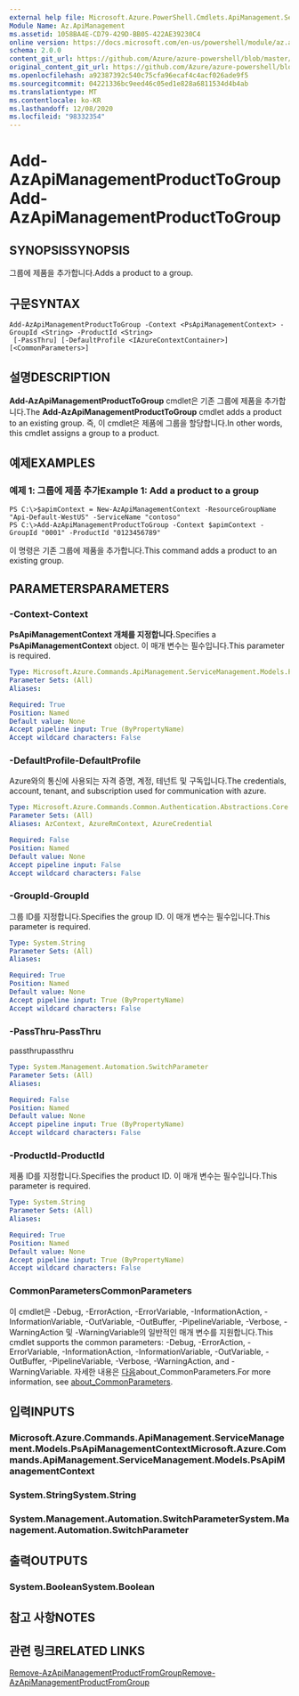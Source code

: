 ```yaml
---
external help file: Microsoft.Azure.PowerShell.Cmdlets.ApiManagement.ServiceManagement.dll-Help.xml
Module Name: Az.ApiManagement
ms.assetid: 1058BA4E-CD79-429D-BB05-422AE39230C4
online version: https://docs.microsoft.com/en-us/powershell/module/az.apimanagement/add-azapimanagementproducttogroup
schema: 2.0.0
content_git_url: https://github.com/Azure/azure-powershell/blob/master/src/ApiManagement/ApiManagement/help/Add-AzApiManagementProductToGroup.md
original_content_git_url: https://github.com/Azure/azure-powershell/blob/master/src/ApiManagement/ApiManagement/help/Add-AzApiManagementProductToGroup.md
ms.openlocfilehash: a92387392c540c75cfa96ecaf4c4acf026ade9f5
ms.sourcegitcommit: 04221336bc9eed46c05ed1e828a6811534d4b4ab
ms.translationtype: MT
ms.contentlocale: ko-KR
ms.lasthandoff: 12/08/2020
ms.locfileid: "98332354"
---
```

# <span data-ttu-id="beaa2-101">Add-AzApiManagementProductToGroup</span><span class="sxs-lookup"><span data-stu-id="beaa2-101">Add-AzApiManagementProductToGroup</span></span>

## <span data-ttu-id="beaa2-102">SYNOPSIS</span><span class="sxs-lookup"><span data-stu-id="beaa2-102">SYNOPSIS</span></span>
<span data-ttu-id="beaa2-103">그룹에 제품을 추가합니다.</span><span class="sxs-lookup"><span data-stu-id="beaa2-103">Adds a product to a group.</span></span>

## <span data-ttu-id="beaa2-104">구문</span><span class="sxs-lookup"><span data-stu-id="beaa2-104">SYNTAX</span></span>

```
Add-AzApiManagementProductToGroup -Context <PsApiManagementContext> -GroupId <String> -ProductId <String>
 [-PassThru] [-DefaultProfile <IAzureContextContainer>] [<CommonParameters>]
```

## <span data-ttu-id="beaa2-105">설명</span><span class="sxs-lookup"><span data-stu-id="beaa2-105">DESCRIPTION</span></span>
<span data-ttu-id="beaa2-106">**Add-AzApiManagementProductToGroup** cmdlet은 기존 그룹에 제품을 추가합니다.</span><span class="sxs-lookup"><span data-stu-id="beaa2-106">The **Add-AzApiManagementProductToGroup** cmdlet adds a product to an existing group.</span></span>
<span data-ttu-id="beaa2-107">즉, 이 cmdlet은 제품에 그룹을 할당합니다.</span><span class="sxs-lookup"><span data-stu-id="beaa2-107">In other words, this cmdlet assigns a group to a product.</span></span>

## <span data-ttu-id="beaa2-108">예제</span><span class="sxs-lookup"><span data-stu-id="beaa2-108">EXAMPLES</span></span>

### <span data-ttu-id="beaa2-109">예제 1: 그룹에 제품 추가</span><span class="sxs-lookup"><span data-stu-id="beaa2-109">Example 1: Add a product to a group</span></span>
```
PS C:\>$apimContext = New-AzApiManagementContext -ResourceGroupName "Api-Default-WestUS" -ServiceName "contoso"
PS C:\>Add-AzApiManagementProductToGroup -Context $apimContext -GroupId "0001" -ProductId "0123456789"
```

<span data-ttu-id="beaa2-110">이 명령은 기존 그룹에 제품을 추가합니다.</span><span class="sxs-lookup"><span data-stu-id="beaa2-110">This command adds a product to an existing group.</span></span>

## <span data-ttu-id="beaa2-111">PARAMETERS</span><span class="sxs-lookup"><span data-stu-id="beaa2-111">PARAMETERS</span></span>

### <span data-ttu-id="beaa2-112">-Context</span><span class="sxs-lookup"><span data-stu-id="beaa2-112">-Context</span></span>
<span data-ttu-id="beaa2-113">**PsApiManagementContext 개체를 지정합니다.**</span><span class="sxs-lookup"><span data-stu-id="beaa2-113">Specifies a **PsApiManagementContext** object.</span></span>
<span data-ttu-id="beaa2-114">이 매개 변수는 필수입니다.</span><span class="sxs-lookup"><span data-stu-id="beaa2-114">This parameter is required.</span></span>

```yaml
Type: Microsoft.Azure.Commands.ApiManagement.ServiceManagement.Models.PsApiManagementContext
Parameter Sets: (All)
Aliases:

Required: True
Position: Named
Default value: None
Accept pipeline input: True (ByPropertyName)
Accept wildcard characters: False
```

### <span data-ttu-id="beaa2-115">-DefaultProfile</span><span class="sxs-lookup"><span data-stu-id="beaa2-115">-DefaultProfile</span></span>
<span data-ttu-id="beaa2-116">Azure와의 통신에 사용되는 자격 증명, 계정, 테넌트 및 구독입니다.</span><span class="sxs-lookup"><span data-stu-id="beaa2-116">The credentials, account, tenant, and subscription used for communication with azure.</span></span>

```yaml
Type: Microsoft.Azure.Commands.Common.Authentication.Abstractions.Core.IAzureContextContainer
Parameter Sets: (All)
Aliases: AzContext, AzureRmContext, AzureCredential

Required: False
Position: Named
Default value: None
Accept pipeline input: False
Accept wildcard characters: False
```

### <span data-ttu-id="beaa2-117">-GroupId</span><span class="sxs-lookup"><span data-stu-id="beaa2-117">-GroupId</span></span>
<span data-ttu-id="beaa2-118">그룹 ID를 지정합니다.</span><span class="sxs-lookup"><span data-stu-id="beaa2-118">Specifies the group ID.</span></span>
<span data-ttu-id="beaa2-119">이 매개 변수는 필수입니다.</span><span class="sxs-lookup"><span data-stu-id="beaa2-119">This parameter is required.</span></span>

```yaml
Type: System.String
Parameter Sets: (All)
Aliases:

Required: True
Position: Named
Default value: None
Accept pipeline input: True (ByPropertyName)
Accept wildcard characters: False
```

### <span data-ttu-id="beaa2-120">-PassThru</span><span class="sxs-lookup"><span data-stu-id="beaa2-120">-PassThru</span></span>
<span data-ttu-id="beaa2-121">passthru</span><span class="sxs-lookup"><span data-stu-id="beaa2-121">passthru</span></span>

```yaml
Type: System.Management.Automation.SwitchParameter
Parameter Sets: (All)
Aliases:

Required: False
Position: Named
Default value: None
Accept pipeline input: True (ByPropertyName)
Accept wildcard characters: False
```

### <span data-ttu-id="beaa2-122">-ProductId</span><span class="sxs-lookup"><span data-stu-id="beaa2-122">-ProductId</span></span>
<span data-ttu-id="beaa2-123">제품 ID를 지정합니다.</span><span class="sxs-lookup"><span data-stu-id="beaa2-123">Specifies the product ID.</span></span>
<span data-ttu-id="beaa2-124">이 매개 변수는 필수입니다.</span><span class="sxs-lookup"><span data-stu-id="beaa2-124">This parameter is required.</span></span>

```yaml
Type: System.String
Parameter Sets: (All)
Aliases:

Required: True
Position: Named
Default value: None
Accept pipeline input: True (ByPropertyName)
Accept wildcard characters: False
```

### <span data-ttu-id="beaa2-125">CommonParameters</span><span class="sxs-lookup"><span data-stu-id="beaa2-125">CommonParameters</span></span>
<span data-ttu-id="beaa2-126">이 cmdlet은 -Debug, -ErrorAction, -ErrorVariable, -InformationAction, -InformationVariable, -OutVariable, -OutBuffer, -PipelineVariable, -Verbose, -WarningAction 및 -WarningVariable의 일반적인 매개 변수를 지원합니다.</span><span class="sxs-lookup"><span data-stu-id="beaa2-126">This cmdlet supports the common parameters: -Debug, -ErrorAction, -ErrorVariable, -InformationAction, -InformationVariable, -OutVariable, -OutBuffer, -PipelineVariable, -Verbose, -WarningAction, and -WarningVariable.</span></span> <span data-ttu-id="beaa2-127">자세한 내용은 [다음](http://go.microsoft.com/fwlink/?LinkID=113216)about_CommonParameters.</span><span class="sxs-lookup"><span data-stu-id="beaa2-127">For more information, see [about_CommonParameters](http://go.microsoft.com/fwlink/?LinkID=113216).</span></span>

## <span data-ttu-id="beaa2-128">입력</span><span class="sxs-lookup"><span data-stu-id="beaa2-128">INPUTS</span></span>

### <span data-ttu-id="beaa2-129">Microsoft.Azure.Commands.ApiManagement.ServiceManagement.Models.PsApiManagementContext</span><span class="sxs-lookup"><span data-stu-id="beaa2-129">Microsoft.Azure.Commands.ApiManagement.ServiceManagement.Models.PsApiManagementContext</span></span>

### <span data-ttu-id="beaa2-130">System.String</span><span class="sxs-lookup"><span data-stu-id="beaa2-130">System.String</span></span>

### <span data-ttu-id="beaa2-131">System.Management.Automation.SwitchParameter</span><span class="sxs-lookup"><span data-stu-id="beaa2-131">System.Management.Automation.SwitchParameter</span></span>

## <span data-ttu-id="beaa2-132">출력</span><span class="sxs-lookup"><span data-stu-id="beaa2-132">OUTPUTS</span></span>

### <span data-ttu-id="beaa2-133">System.Boolean</span><span class="sxs-lookup"><span data-stu-id="beaa2-133">System.Boolean</span></span>

## <span data-ttu-id="beaa2-134">참고 사항</span><span class="sxs-lookup"><span data-stu-id="beaa2-134">NOTES</span></span>

## <span data-ttu-id="beaa2-135">관련 링크</span><span class="sxs-lookup"><span data-stu-id="beaa2-135">RELATED LINKS</span></span>

[<span data-ttu-id="beaa2-136">Remove-AzApiManagementProductFromGroup</span><span class="sxs-lookup"><span data-stu-id="beaa2-136">Remove-AzApiManagementProductFromGroup</span></span>](./Remove-AzApiManagementProductFromGroup.md)


